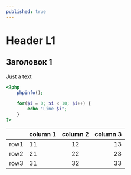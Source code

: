 ```yaml
---
published: true
---
```


# Header L1

## Заголовок 1

Just a text

~~~ php
<?php
    phpinfo();
    
    for($i = 0; $i < 10; $i++) {
        echo "Line $i";
    }
?>
~~~

|    |column 1|column 2| column 3| 
|--|:--|:--:|--:|
|row1|11|12|13|
|row2|21|22|23|
|row3|31|32|33|

